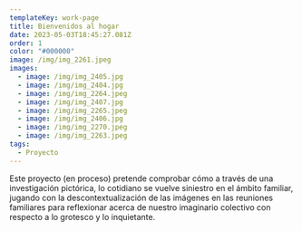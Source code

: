 ```yaml
---
templateKey: work-page
title: Bienvenidos al hogar
date: 2023-05-03T18:45:27.081Z
order: 1
color: "#000000"
image: /img/img_2261.jpeg
images:
  - image: /img/img_2405.jpg
  - image: /img/img_2404.jpg
  - image: /img/img_2264.jpeg
  - image: /img/img_2407.jpg
  - image: /img/img_2265.jpeg
  - image: /img/img_2406.jpg
  - image: /img/img_2270.jpeg
  - image: /img/img_2263.jpeg
tags:
  - Proyecto
---
```

Este proyecto (en proceso) pretende comprobar cómo a través de una investigación pictórica, lo cotidiano se vuelve siniestro en el ámbito familiar, jugando con la descontextualización de las imágenes en las reuniones familiares para reflexionar acerca de nuestro imaginario colectivo con respecto a lo grotesco y lo inquietante.